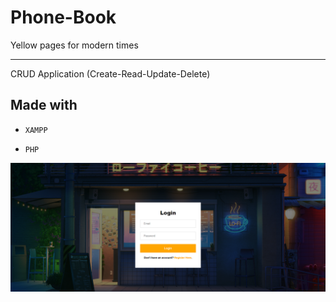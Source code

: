 # Phone-Book
Yellow pages for modern times
 
------------------------------------------------------------------------------------------------------------------------------------------
CRUD Application
(Create-Read-Update-Delete)

## Made with

- `XAMPP`

- `PHP`

![](pics/pic2.png)
